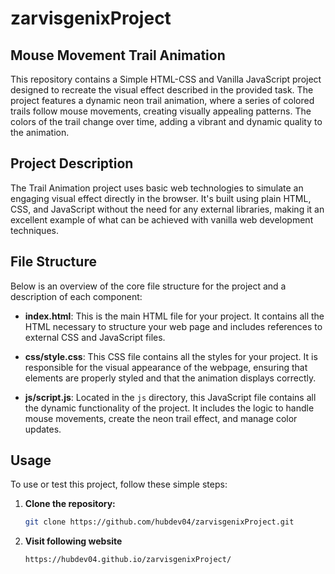 # zarvisgenixProject

##  Mouse Movement Trail Animation

This repository contains a Simple HTML-CSS and Vanilla JavaScript project designed to recreate the visual effect described in the provided task. The project features a dynamic neon trail animation, where a series of colored trails follow mouse movements, creating visually appealing patterns. The colors of the trail change over time, adding a vibrant and dynamic quality to the animation.

## Project Description

The  Trail Animation project uses basic web technologies to simulate an engaging visual effect directly in the browser. It's built using plain HTML, CSS, and JavaScript without the need for any external libraries, making it an excellent example of what can be achieved with vanilla web development techniques.

## File Structure

Below is an overview of the core file structure for the project and a description of each component:


- **index.html**: This is the main HTML file for your project. It contains all the HTML necessary to structure your web page and includes references to external CSS and JavaScript files.

- **css/style.css**: This CSS file contains all the styles for your project. It is responsible for the visual appearance of the webpage, ensuring that elements are properly styled and that the animation displays correctly.

- **js/script.js**: Located in the `js` directory, this JavaScript file contains all the dynamic functionality of the project. It includes the logic to handle mouse movements, create the neon trail effect, and manage color updates.

## Usage

To use or test this project, follow these simple steps:

1. **Clone the repository:**
   ```bash
   git clone https://github.com/hubdev04/zarvisgenixProject.git 
2. **Visit following website**
   ```bash
   https://hubdev04.github.io/zarvisgenixProject/


